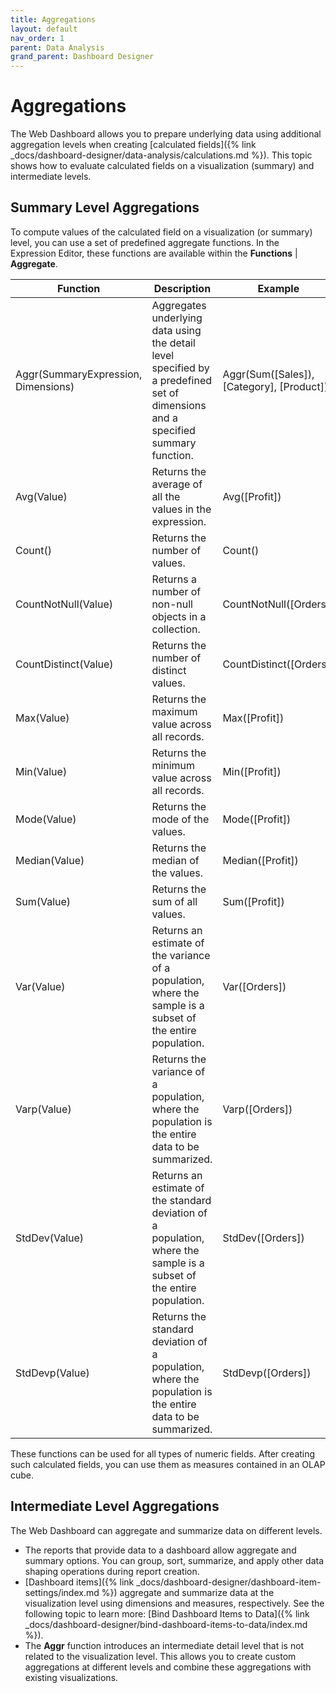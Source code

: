 ```yaml
---
title: Aggregations
layout: default
nav_order: 1
parent: Data Analysis
grand_parent: Dashboard Designer
---
```

# Aggregations
The Web Dashboard allows you to prepare underlying data using additional aggregation levels when creating [calculated fields]({% link _docs/dashboard-designer/data-analysis/calculations.md %}). This topic shows how to evaluate calculated fields on a visualization (summary) and intermediate levels.

## Summary Level Aggregations
To compute values of the calculated field on a visualization (or summary) level, you can use a set of predefined aggregate functions. In the Expression Editor, these functions are available within the **Functions** | **Aggregate**.

| Function | Description | Example |
|---|---|---|
| Aggr(SummaryExpression, Dimensions) | Aggregates underlying data using the detail level specified by a predefined set of dimensions and a specified summary function. | Aggr(Sum([Sales]), [Category], [Product]) |
| Avg(Value) | Returns the average of all the values in the expression. | Avg([Profit]) | 
| Count() | Returns the number of values. | Count() |
| CountNotNull(Value) | Returns a number of non-null objects in a collection. | CountNotNull([Orders]) |
| CountDistinct(Value) | Returns the number of distinct values. | CountDistinct([Orders]) |
| Max(Value) | Returns the maximum value across all records. | Max([Profit]) |
| Min(Value) | Returns the minimum value across all records. | Min([Profit]) |
| Mode(Value) | Returns the mode of the values. | Mode([Profit]) |
| Median(Value) | Returns the median of the values. | Median([Profit]) |
| Sum(Value) | Returns the sum of all values. | Sum([Profit]) |
| Var(Value) | Returns an estimate of the variance of a population, where the sample is a subset of the entire population. | Var([Orders]) |
| Varp(Value) | Returns the variance of a population, where the population is the entire data to be summarized. | Varp([Orders]) |
| StdDev(Value) | Returns an estimate of the standard deviation of a population, where the sample is a subset of the entire population. | StdDev([Orders]) |
| StdDevp(Value) | Returns the standard deviation of a population, where the population is the entire data to be summarized. | StdDevp([Orders]) |

These functions can be used for all types of numeric fields. After creating such calculated fields, you can use them as measures contained in an OLAP cube.

## Intermediate Level Aggregations
The Web Dashboard can aggregate and summarize data on different levels.
* The reports that provide data to a dashboard allow aggregate and summary options. You can group, sort, summarize, and apply other data shaping operations during report creation.
* [Dashboard items]({% link _docs/dashboard-designer/dashboard-item-settings/index.md %}) aggregate and summarize data at the visualization level using dimensions and measures, respectively. See the following topic to learn more: [Bind Dashboard Items to Data]({% link _docs/dashboard-designer/bind-dashboard-items-to-data/index.md %}).
* The **Aggr** function introduces an intermediate detail level that is not related to the visualization level. This allows you to create custom aggregations at different levels and combine these aggregations with existing visualizations.
